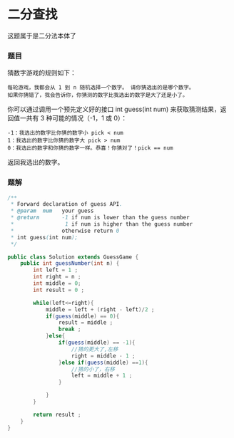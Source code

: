 # 二分查找
这题属于是二分法本体了  
### 题目
猜数字游戏的规则如下：

    每轮游戏，我都会从 1 到 n 随机选择一个数字。 请你猜选出的是哪个数字。
    如果你猜错了，我会告诉你，你猜测的数字比我选出的数字是大了还是小了。

你可以通过调用一个预先定义好的接口 int guess(int num) 来获取猜测结果，返回值一共有 3 种可能的情况（-1，1 或 0）：

    -1：我选出的数字比你猜的数字小 pick < num
    1：我选出的数字比你猜的数字大 pick > num
    0：我选出的数字和你猜的数字一样。恭喜！你猜对了！pick == num

返回我选出的数字。


### 题解
```Java
/** 
 * Forward declaration of guess API.
 * @param  num   your guess
 * @return 	     -1 if num is lower than the guess number
 *			      1 if num is higher than the guess number
 *               otherwise return 0
 * int guess(int num);
 */

public class Solution extends GuessGame {
    public int guessNumber(int n) {
        int left = 1 ; 
        int right = n ;
        int middle = 0;
        int result = 0 ; 

        while(left<=right){
            middle = left + (right - left)/2 ;
            if(guess(middle) == 0){
                result = middle ;
                break ; 
            }else{
                if(guess(middle) == -1){
                    //猜的更大了,左移
                    right = middle - 1 ;
                }else if(guess(middle) ==1){
                    //猜的小了，右移
                    left = middle + 1 ;
                }

            }
        }

        return result ;
    }
}
```
